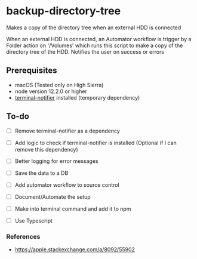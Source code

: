 # backup-directory-tree

Makes a copy of the directory tree when an external HDD is connected

When an external HDD is connected, an Automator workflow is trigger by a Folder action on '/Volumes' which runs this script to make a copy of the directory tree of the HDD.
Notifies the user on success or errors

## Prerequisites
+ macOS (Tested only on High Sierra)
+ node version 12.2.0 or higher
+ [terminal-notifier](https://github.com/julienXX/terminal-notifier) installed (temporary dependency)

## To-do
- [ ] Remove terminal-notifier as a dependency
- [ ] Add logic to check if terminal-notifier is installed (Optional if I can remove this dependency)
- [ ] Better logging for error messages
- [ ] Save the data to a DB
- [ ] Add automator workflow to source control
- [ ] Document/Automate the setup
- [ ] Make into terminal command and add it to npm
- [ ] Use Typescript


### References
+ https://apple.stackexchange.com/a/8092/55902